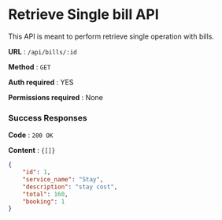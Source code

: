 # Retrieve Single bill API

This API is meant to perform retrieve single operation with bills.

**URL** : `/api/bills/:id`

**Method** : `GET`

**Auth required** : YES

**Permissions required** : None

### Success Responses

**Code** : `200 OK`

**Content** : `{[]}`

```json
{
    "id": 1,
    "service_name": "Stay",
    "description": "stay cost",
    "total": 160,
    "booking": 1
}
```



